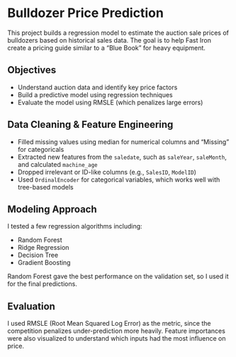 # Bulldozer Price Prediction

This project builds a regression model to estimate the auction sale prices of bulldozers based on historical sales data. The goal is to help Fast Iron create a pricing guide similar to a “Blue Book” for heavy equipment.

## Objectives
- Understand auction data and identify key price factors
- Build a predictive model using regression techniques
- Evaluate the model using RMSLE (which penalizes large errors)

## Data Cleaning & Feature Engineering
- Filled missing values using median for numerical columns and “Missing” for categoricals
- Extracted new features from the `saledate`, such as `saleYear`, `saleMonth`, and calculated `machine_age`
- Dropped irrelevant or ID-like columns (e.g., `SalesID`, `ModelID`)
- Used `OrdinalEncoder` for categorical variables, which works well with tree-based models

## Modeling Approach
I tested a few regression algorithms including:
- Random Forest
- Ridge Regression
- Decision Tree
- Gradient Boosting

Random Forest gave the best performance on the validation set, so I used it for the final predictions.

## Evaluation
I used RMSLE (Root Mean Squared Log Error) as the metric, since the competition penalizes under-prediction more heavily. Feature importances were also visualized to understand which inputs had the most influence on price.

